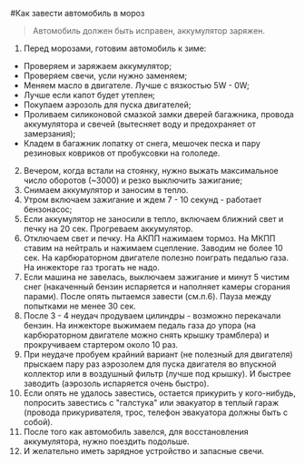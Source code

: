 #Как завести автомобиль в мороз
> Автомобиль должен быть исправен, аккумулятор заряжен.

1. Перед морозами, готовим автомобиль к зиме:
  - Проверяем и заряжаем аккумулятор;
  - Проверяем свечи, усли нужно заменяем;
  - Меняем масло в двигателе. Лучше с вязкостью 5W - 0W;
  - Лучше если капот будет утеплен;
  - Покупаем аэрозоль для пуска двигателей;
  - Проливаем силиконовой смазкой замки дверей багажника, провода аккумулятора и свечей (вытесняет воду и предохраняет от замерзания);
  - Кладем в багажник лопатку от снега, мешочек песка и пару резиновых ковриков от пробуксовки на гололеде.
2. Вечером, когда встали на стоянку, нужно выжать максимальное число оборотов (~3000) и резко выключить зажигание;
3. Снимаем аккумулятор и заносим в тепло.
4. Утром включаем зажигание и ждем 7 - 10 секунд - работает бензонасос;
5. Если аккумулятор не заносили в тепло, включаем ближний свет и печку на 20 сек. Прогреваем аккумулятор.
6. Отключаем свет и печку. На АКПП нажимаем тормоз. На МКПП ставим на нейтраль и нажимаем сцепление. Заводим не более 10 сек. На карбюраторном двигателе полезно поиграть педалью газа. На инжекторе газ трогать не надо.
7. Если машина не завелась, выключаем зажигание и минут 5 чистим снег (накаченный бензин испаряется и наполняет камеры сгорания парами). После опять пытаемся завести (см.п.6). Пауза между попытками не менее 30 сек.
8. После 3 - 4 неудач продуваем цилиндры - возможно перекачали бензин. На инжекторе выжимаем педаль газа до упора (на карбюраторном двигателе можно снять крышку трамблера) и прокручиваем стартером около 10 раз. 
9. При неудаче пробуем крайний вариант (не полезный для двигателя) прыскаем пару раз аэрозолем для пуска двигателя во впускной коллектор или в воздушный фильтр (лучше под крышку). И быстрее заводить (аэрозоль испаряется очень быстро).
10. Если опять не удалось завестись, остается прикурить у кого-нибудь, попросить завестись с "галстука" или эвакуатор в теплый гараж (провода прикуривателя, трос, телефон эвакуатора должны быть с собой).
11. После того как автомобиль завелся, для восстановления аккумулятора, нужно поездить подольше.
12. И желательно иметь зарядное устройство и запасные свечи.